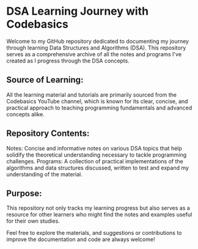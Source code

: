 # DSA Learning Journey with Codebasics
Welcome to my GitHub repository dedicated to documenting my journey through learning Data Structures and Algorithms (DSA). This repository serves as a comprehensive archive of all the notes and programs I've created as I progress through the DSA concepts.

## Source of Learning:
All the learning material and tutorials are primarily sourced from the Codebasics YouTube channel, which is known for its clear, concise, and practical approach to teaching programming fundamentals and advanced concepts alike.

## Repository Contents:
Notes: Concise and informative notes on various DSA topics that help solidify the theoretical understanding necessary to tackle programming challenges.
Programs: A collection of practical implementations of the algorithms and data structures discussed, written to test and expand my understanding of the material.

## Purpose:
This repository not only tracks my learning progress but also serves as a resource for other learners who might find the notes and examples useful for their own studies.

Feel free to explore the materials, and suggestions or contributions to improve the documentation and code are always welcome!


